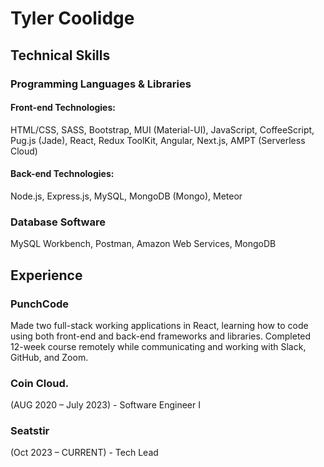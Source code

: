 # Tyler Coolidge

## Technical Skills

### Programming Languages & Libraries

#### Front-end Technologies:
HTML/CSS,
SASS,
Bootstrap,
MUI (Material-UI),
JavaScript,
CoffeeScript,
Pug.js (Jade),
React,
Redux ToolKit,
Angular,
Next.js,
AMPT (Serverless Cloud)

#### Back-end Technologies:
Node.js,
Express.js,
MySQL,
MongoDB (Mongo),
Meteor

### Database Software
MySQL Workbench, Postman, Amazon Web Services, MongoDB

## Experience

### PunchCode
Made two full-stack working applications in React, learning how to code using both front-end and back-end frameworks and libraries. Completed 12-week course remotely while communicating and working with Slack, GitHub, and Zoom.

### Coin Cloud.
(AUG 2020 – July 2023) - Software Engineer I

### Seatstir
(Oct 2023 – CURRENT) - Tech Lead

